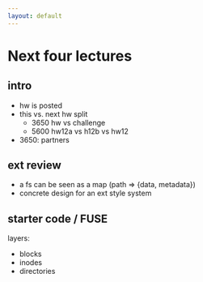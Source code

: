 ```yaml
---
layout: default
---
```


# Next four lectures

## intro

 - hw is posted
 - this vs. next hw split
   - 3650 hw vs challenge
   - 5600 hw12a vs h12b vs hw12
 - 3650: partners

## ext review

 - a fs can be seen as a map (path => {data, metadata})
 - concrete design for an ext style system

## starter code / FUSE

layers:

 - blocks
 - inodes
 - directories

